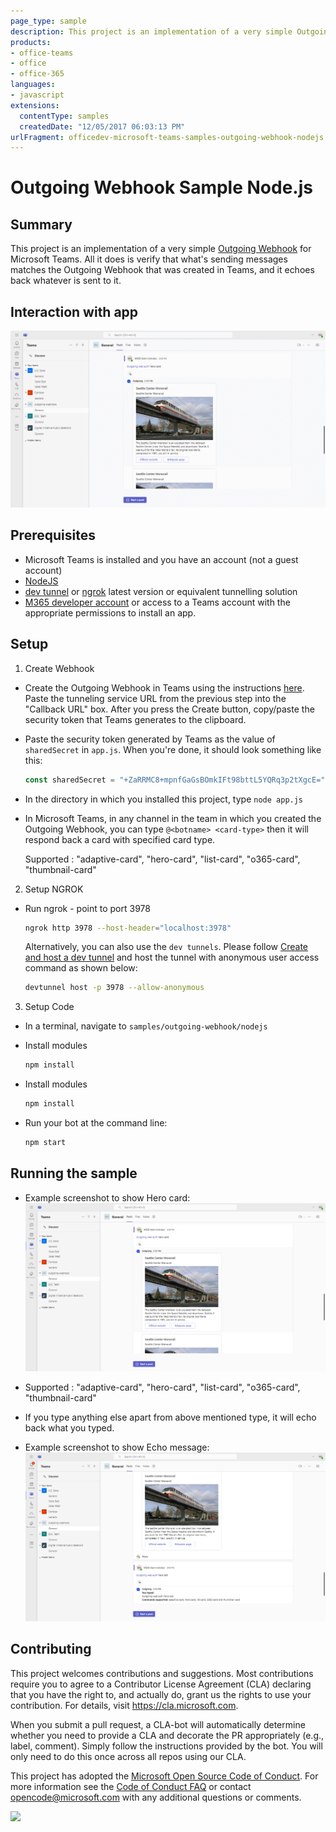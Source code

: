 ```yaml
---
page_type: sample
description: This project is an implementation of a very simple Outgoing Webhook for Microsoft Teams.
products:
- office-teams
- office
- office-365
languages:
- javascript
extensions:
  contentType: samples
  createdDate: "12/05/2017 06:03:13 PM"
urlFragment: officedev-microsoft-teams-samples-outgoing-webhook-nodejs
---
```


# Outgoing Webhook Sample Node.js

## Summary

This project is an implementation of a very simple [Outgoing Webhook](https://docs.microsoft.com/en-us/microsoftteams/platform/concepts/custom-bot) for Microsoft Teams. All it does is verify that what's sending messages matches the Outgoing Webhook that was created in Teams, and it echoes back whatever is sent to it.

## Interaction with app

![Broadcast from user](./Images/Outgoingwebhook.gif)

## Prerequisites

- Microsoft Teams is installed and you have an account (not a guest account)
- [NodeJS](https://nodejs.org/en/)
- [dev tunnel](https://learn.microsoft.com/en-us/azure/developer/dev-tunnels/get-started?tabs=windows) or [ngrok](https://ngrok.com/) latest version or equivalent tunnelling solution
- [M365 developer account](https://docs.microsoft.com/en-us/microsoftteams/platform/concepts/build-and-test/prepare-your-o365-tenant) or access to a Teams account with the appropriate permissions to install an app.

## Setup

 
1. Create Webhook
  * Create the Outgoing Webhook in Teams using the instructions [here](https://docs.microsoft.com/en-us/microsoftteams/platform/concepts/custom-bot). Paste the tunneling service URL from the previous step into the "Callback URL" box. After you press the Create button, copy/paste the security token that Teams generates to the clipboard.

  * Paste the security token generated by Teams as the value of `sharedSecret` in `app.js`. When you're done, it should look something like this:

    ```javascript
    const sharedSecret = "+ZaRRMC8+mpnfGaGsBOmkIFt98bttL5YQRq3p2tXgcE=";  ```

  * In the directory in which you installed this project, type `node app.js`

  * In Microsoft Teams, in any channel in the team in which you created the Outgoing Webhook, you can type `@<botname> <card-type>` then it will respond back a card with specified card type.

    Supported <card type>: "adaptive-card", "hero-card", "list-card", "o365-card", "thumbnail-card"
    
 2. Setup NGROK
-  Run ngrok - point to port 3978

   ```bash
   ngrok http 3978 --host-header="localhost:3978"
   ```  

   Alternatively, you can also use the `dev tunnels`. Please follow [Create and host a dev tunnel](https://learn.microsoft.com/en-us/azure/developer/dev-tunnels/get-started?tabs=windows) and host the tunnel with anonymous user access command as shown below:

   ```bash
   devtunnel host -p 3978 --allow-anonymous
   ```

3. Setup Code

- In a terminal, navigate to `samples/outgoing-webhook/nodejs`

 - Install modules

    ```bash
    npm install
    ```
    
 - Install modules

    ```bash
    npm install
    ```
- Run your bot at the command line:

    ```bash
    npm start
    ```

## Running the sample

- Example screenshot to show Hero card:
![Hero card](Images/1.hero-card.png)

* Supported <card type>: "adaptive-card", "hero-card", "list-card", "o365-card", "thumbnail-card"

* If you type anything else apart from above mentioned type, it will echo back what you typed.

- Example screenshot to show Echo message:
![Echo message](Images/2.hello-bot.png)


## Contributing

This project welcomes contributions and suggestions.  Most contributions require you to agree to a
Contributor License Agreement (CLA) declaring that you have the right to, and actually do, grant us
the rights to use your contribution. For details, visit https://cla.microsoft.com.

When you submit a pull request, a CLA-bot will automatically determine whether you need to provide
a CLA and decorate the PR appropriately (e.g., label, comment). Simply follow the instructions
provided by the bot. You will only need to do this once across all repos using our CLA.

This project has adopted the [Microsoft Open Source Code of Conduct](https://opensource.microsoft.com/codeofconduct/).
For more information see the [Code of Conduct FAQ](https://opensource.microsoft.com/codeofconduct/faq/) or
contact [opencode@microsoft.com](mailto:opencode@microsoft.com) with any additional questions or comments.


<img src="https://pnptelemetry.azurewebsites.net/microsoft-teams-samples/samples/outgoing-webhook-nodejs" />